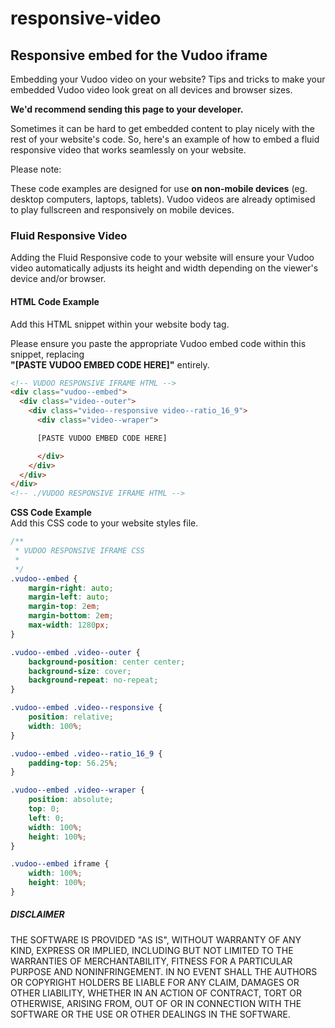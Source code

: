 # responsive-video

## Responsive embed for the Vudoo iframe
Embedding your Vudoo video on your website? 
Tips and tricks to make your embedded Vudoo video look great on all devices and browser sizes.

**We'd recommend sending this page to your developer.**

Sometimes it can be hard to get embedded content to play nicely with the rest of your website's code. 
So, here's an example of how to embed a fluid responsive video that works seamlessly on your website.

Please note: 

These code examples are designed for use **on non-mobile devices** (eg. desktop computers, laptops, tablets). 
Vudoo videos are already optimised to play fullscreen and responsively on mobile devices.

### Fluid Responsive Video
Adding the Fluid Responsive code to your website will ensure your Vudoo video automatically adjusts its height and width depending on the viewer's device and/or browser. 

#### HTML Code Example
Add this HTML snippet within your website body tag. 

Please ensure you paste the appropriate Vudoo embed code within this snippet, replacing\
**"[PASTE VUDOO EMBED CODE HERE]"** entirely.

```html
<!-- VUDOO RESPONSIVE IFRAME HTML -->
<div class="vudoo--embed">
  <div class="video--outer">
    <div class="video--responsive video--ratio_16_9">
      <div class="video--wraper">

      [PASTE VUDOO EMBED CODE HERE]

      </div>
    </div>
  </div>
</div>
<!-- ./VUDOO RESPONSIVE IFRAME HTML -->
```


**CSS Code Example**\
Add this CSS code to your website styles file. 

```css
/**
 * VUDOO RESPONSIVE IFRAME CSS
 *
 */
.vudoo--embed {
	margin-right: auto;
	margin-left: auto;
	margin-top: 2em;
	margin-bottom: 2em;
	max-width: 1280px;
}

.vudoo--embed .video--outer {
	background-position: center center;
	background-size: cover;
	background-repeat: no-repeat;
}

.vudoo--embed .video--responsive {
	position: relative;
	width: 100%;
}

.vudoo--embed .video--ratio_16_9 {
	padding-top: 56.25%;
}

.vudoo--embed .video--wraper {
	position: absolute;
	top: 0;
	left: 0;
	width: 100%;
	height: 100%;
}

.vudoo--embed iframe {
	width: 100%;
	height: 100%;
}
```

##### DISCLAIMER
THE SOFTWARE IS PROVIDED "AS IS", WITHOUT WARRANTY OF ANY KIND, EXPRESS OR IMPLIED, INCLUDING BUT NOT LIMITED TO THE WARRANTIES OF MERCHANTABILITY, FITNESS FOR A PARTICULAR PURPOSE AND NONINFRINGEMENT. IN NO EVENT SHALL THE AUTHORS OR COPYRIGHT HOLDERS BE LIABLE FOR ANY CLAIM, DAMAGES OR OTHER LIABILITY, WHETHER IN AN ACTION OF CONTRACT, TORT OR OTHERWISE, ARISING FROM, OUT OF OR IN CONNECTION WITH THE SOFTWARE OR THE USE OR OTHER DEALINGS IN THE SOFTWARE.
